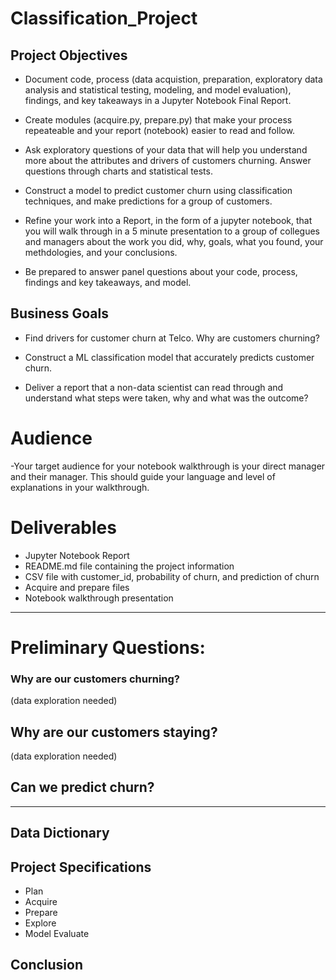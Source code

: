 # Classification_Project



## Project Objectives
- Document code, process (data acquistion, preparation, exploratory data analysis and statistical testing, modeling, and model evaluation), findings, and key takeaways in a Jupyter Notebook Final Report.

- Create modules (acquire.py, prepare.py) that make your process repeateable and your report (notebook) easier to read and follow.

- Ask exploratory questions of your data that will help you understand more about the attributes and drivers of customers churning. Answer questions through charts and statistical tests.

- Construct a model to predict customer churn using classification techniques, and make predictions for a group of customers.

- Refine your work into a Report, in the form of a jupyter notebook, that you will walk through in a 5 minute presentation to a group of collegues and managers about the work you did, why, goals, what you found, your methdologies, and your conclusions.

- Be prepared to answer panel questions about your code, process, findings and key takeaways, and model.

## Business Goals
- Find drivers for customer churn at Telco. Why are customers churning?

- Construct a ML classification model that accurately predicts customer churn.

- Deliver a report that a non-data scientist can read through and understand what steps were taken, why and what was the outcome?

# Audience
-Your target audience for your notebook walkthrough is your direct manager and their manager. This should guide your language and level of explanations in your walkthrough.

# Deliverables
- Jupyter Notebook Report
- README.md file containing the project information
- CSV file with customer_id, probability of churn, and prediction of churn
- Acquire and prepare files
- Notebook walkthrough presentation

------------------------------------------------------------------------------

# Preliminary Questions:

### Why are our customers churning?
(data exploration needed)

## Why are our customers staying?
(data exploration needed)

## Can we predict churn?

------------------------------------------------------------------------------

## Data Dictionary 

## Project Specifications
- Plan
- Acquire
- Prepare
- Explore
- Model Evaluate

## Conclusion
